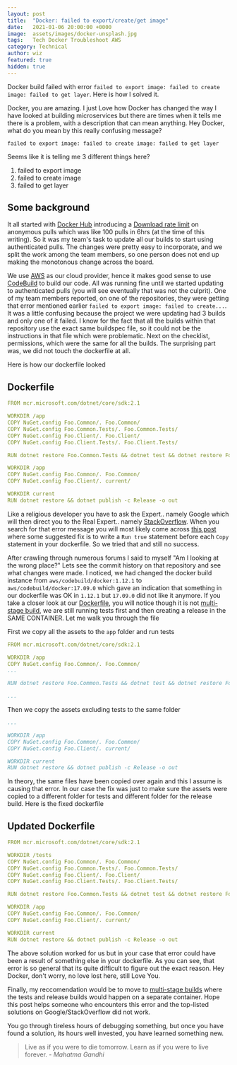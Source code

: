 ```yaml
---
layout: post
title:  "Docker: failed to export/create/get image"
date:   2021-01-06 20:00:00 +0000
image:  assets/images/docker-unsplash.jpg
tags:   Tech Docker Troubleshoot AWS
category: Technical
author: wiz
featured: true
hidden: true
---
```


Docker build failed with error `failed to export image: failed to create image: failed to get layer`. Here is how I solved it.

Docker, you are amazing. I just Love how Docker has changed the way I have looked at building microservices but there are times when it tells me there is a problem, with a description that can mean anything. Hey Docker, what do you mean by this really confusing message? 

```
failed to export image: failed to create image: failed to get layer
```

Seems like it is telling me 3 different things here?
1. failed to export image
2. failed to create image
3. failed to get layer

## Some background

It all started with [Docker Hub](https://hub.docker.com) introducing a [Download rate limit](https://docs.docker.com/docker-hub/download-rate-limit/) on anonymous pulls which was like 100 pulls in 6hrs (at the time of this writing). So it was my team's task to update all our builds to start using authenticated pulls. The changes were pretty easy to incorporate, and we split the work among the team members, so one person does not end up making the monotonous change across the board.

We use [AWS](https://aws.amazon.com/) as our cloud provider, hence it makes good sense to use [CodeBuild](https://aws.amazon.com/codebuild/) to build our code. All was running fine until we started updating to authenticated pulls (you will see eventually that was not the culprit). One of my team members reported, on one of the repositories, they were getting that error mentioned earlier `failed to export image: failed to create...`. It was a little confusing because the project we were updating had 3 builds and only one of it failed. I know for the fact that all the builds within that repository use the exact same buildspec file, so it could not be the instructions in that file which were problematic. Next on the checklist, permissions, which were the same for all the builds. The surprising part was, we did not touch the dockerfile at all.

Here is how our dockerfile looked

## Dockerfile
```yaml
FROM mcr.microsoft.com/dotnet/core/sdk:2.1

WORKDIR /app
COPY NuGet.config Foo.Common/. Foo.Common/
COPY NuGet.config Foo.Common.Tests/. Foo.Common.Tests/
COPY NuGet.config Foo.Client/. Foo.Client/
COPY NuGet.config Foo.Client.Tests/. Foo.Client.Tests/

RUN dotnet restore Foo.Common.Tests && dotnet test && dotnet restore Foo.Client.Tests && dotnet test Foo.Client.Tests/Foo.Client.Tests.csproj

WORKDIR /app
COPY NuGet.config Foo.Common/. Foo.Common/
COPY NuGet.config Foo.Client/. current/

WORKDIR current
RUN dotnet restore && dotnet publish -c Release -o out
```

Like a religious developer you have to ask the Expert.. namely Google which will then direct you to the Real Expert.. namely [StackOverflow](https://stackoverflow.com/). When you search for that error message you will most likely come across [this post](https://stackoverflow.com/questions/51115856/docker-failed-to-export-image-failed-to-create-image-failed-to-get-layer) where some suggested fix is to write a `Run true` statement before each `Copy` statement in your dockerfile. So we tried that and still no success. 

After crawling through numerous forums I said to myself "Am I looking at the wrong place?" Lets see the commit history on that repository and see what changes were made. I noticed, we had changed the docker build instance from `aws/codebuild/docker:1.12.1` to `aws/codebuild/docker:17.09.0` which gave an indication that something in our dockerfile was OK in `1.12.1` but `17.09.0` did not like it anymore. If you take a closer look at our [Dockerfile](#dockerfile), you will notice though it is not [multi-stage build](https://docs.docker.com/develop/develop-images/multistage-build/), we are still running tests first and then creating a release in the SAME CONTAINER. Let me walk you through the file

First we copy all the assets to the `app` folder and run tests
```yaml
FROM mcr.microsoft.com/dotnet/core/sdk:2.1

WORKDIR /app
COPY NuGet.config Foo.Common/. Foo.Common/
...

RUN dotnet restore Foo.Common.Tests && dotnet test && dotnet restore Foo.Client.Tests && dotnet test Foo.Client.Tests/Foo.Client.Tests.csproj

...
```

Then we copy the assets excluding tests to the same folder
```yaml
...

WORKDIR /app
COPY NuGet.config Foo.Common/. Foo.Common/
COPY NuGet.config Foo.Client/. current/

WORKDIR current
RUN dotnet restore && dotnet publish -c Release -o out
```

In theory, the same files have been copied over again and this I assume is causing that error. In our case the fix was just to make sure the assets were copied to a different folder for tests and different folder for the release build. Here is the fixed dockerfile

## Updated Dockerfile

```yaml
FROM mcr.microsoft.com/dotnet/core/sdk:2.1

WORKDIR /tests
COPY NuGet.config Foo.Common/. Foo.Common/
COPY NuGet.config Foo.Common.Tests/. Foo.Common.Tests/
COPY NuGet.config Foo.Client/. Foo.Client/
COPY NuGet.config Foo.Client.Tests/. Foo.Client.Tests/

RUN dotnet restore Foo.Common.Tests && dotnet test && dotnet restore Foo.Client.Tests && dotnet test Foo.Client.Tests/Foo.Client.Tests.csproj

WORKDIR /app
COPY NuGet.config Foo.Common/. Foo.Common/
COPY NuGet.config Foo.Client/. current/

WORKDIR current
RUN dotnet restore && dotnet publish -c Release -o out
```

The above solution worked for us but in your case that error could have been a result of something else in your dockerfile. As you can see, that error is so general that its quite difficult to figure out the exact reason. Hey Docker, don't worry, no love lost here, still Love You.

Finally, my reccomendation would be to move to [multi-stage builds](https://docs.docker.com/develop/develop-images/multistage-build/) where the tests and release builds would happen on a separate container. Hope this post helps someone who encounters this error and the top-listed solutions on Google/StackOverflow did not work. 

You go through tireless hours of debugging something, but once you have found a solution, its hours well invested, you have learned something new.

> Live as if you were to die tomorrow. Learn as if you were to live forever. <cite>- Mahatma Gandhi</cite>

